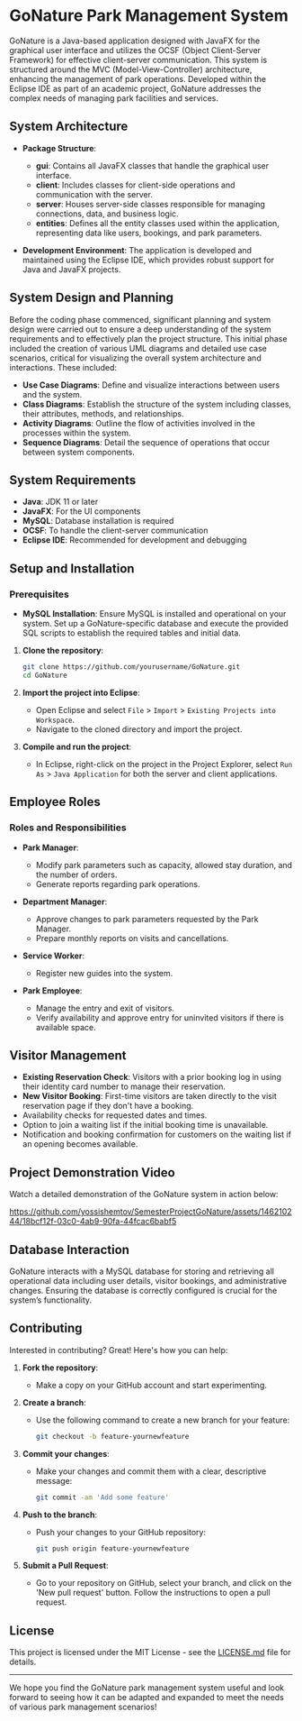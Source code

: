 # GoNature Park Management System

GoNature is a Java-based application designed with JavaFX for the graphical user interface and utilizes the OCSF (Object Client-Server Framework) for effective client-server communication. This system is structured around the MVC (Model-View-Controller) architecture, enhancing the management of park operations. Developed within the Eclipse IDE as part of an academic project, GoNature addresses the complex needs of managing park facilities and services.

## System Architecture

- **Package Structure**:
  - **gui**: Contains all JavaFX classes that handle the graphical user interface.
  - **client**: Includes classes for client-side operations and communication with the server.
  - **server**: Houses server-side classes responsible for managing connections, data, and business logic.
  - **entities**: Defines all the entity classes used within the application, representing data like users, bookings, and park parameters.

- **Development Environment**: The application is developed and maintained using the Eclipse IDE, which provides robust support for Java and JavaFX projects.

## System Design and Planning

Before the coding phase commenced, significant planning and system design were carried out to ensure a deep understanding of the system requirements and to effectively plan the project structure. This initial phase included the creation of various UML diagrams and detailed use case scenarios, critical for visualizing the overall system architecture and interactions. These included:

- **Use Case Diagrams**: Define and visualize interactions between users and the system.
- **Class Diagrams**: Establish the structure of the system including classes, their attributes, methods, and relationships.
- **Activity Diagrams**: Outline the flow of activities involved in the processes within the system.
- **Sequence Diagrams**: Detail the sequence of operations that occur between system components.

## System Requirements

- **Java**: JDK 11 or later
- **JavaFX**: For the UI components
- **MySQL**: Database installation is required
- **OCSF**: To handle the client-server communication
- **Eclipse IDE**: Recommended for development and debugging

## Setup and Installation

### Prerequisites
- **MySQL Installation**: Ensure MySQL is installed and operational on your system. Set up a GoNature-specific database and execute the provided SQL scripts to establish the required tables and initial data.

1. **Clone the repository**:
   ```bash
   git clone https://github.com/yourusername/GoNature.git
   cd GoNature
   ```

2. **Import the project into Eclipse**:
   - Open Eclipse and select `File` > `Import` > `Existing Projects into Workspace`.
   - Navigate to the cloned directory and import the project.

3. **Compile and run the project**:
   - In Eclipse, right-click on the project in the Project Explorer, select `Run As` > `Java Application` for both the server and client applications.

## Employee Roles

### Roles and Responsibilities
- **Park Manager**:
  - Modify park parameters such as capacity, allowed stay duration, and the number of orders.
  - Generate reports regarding park operations.

- **Department Manager**:
  - Approve changes to park parameters requested by the Park Manager.
  - Prepare monthly reports on visits and cancellations.

- **Service Worker**:
  - Register new guides into the system.

- **Park Employee**:
  - Manage the entry and exit of visitors.
  - Verify availability and approve entry for uninvited visitors if there is available space.

## Visitor Management

- **Existing Reservation Check**: Visitors with a prior booking log in using their identity card number to manage their reservation.
- **New Visitor Booking**: First-time visitors are taken directly to the visit reservation page if they don't have a booking.
- Availability checks for requested dates and times.
- Option to join a waiting list if the initial booking time is unavailable.
- Notification and booking confirmation for customers on the waiting list if an opening becomes available.

## Project Demonstration Video

Watch a detailed demonstration of the GoNature system in action below:

https://github.com/yossishemtov/SemesterProjectGoNature/assets/146210244/18bcf12f-03c0-4ab9-90fa-44fcac6babf5

## Database Interaction

GoNature interacts with a MySQL database for storing and retrieving all operational data including user details, visitor bookings, and administrative changes. Ensuring the database is correctly configured is crucial for the system’s functionality.

## Contributing

Interested in contributing? Great! Here's how you can help:

1. **Fork the repository**:
   - Make a copy on your GitHub account and start experimenting.

2. **Create a branch**:
   - Use the following command to create a new branch for your feature:
     ```bash
     git checkout -b feature-yournewfeature
     ```

3. **Commit your changes**:
   - Make your changes and commit them with a clear, descriptive message:
     ```bash
     git commit -am 'Add some feature'
     ```

4. **Push to the branch**:
   - Push your changes to your GitHub repository:
     ```bash
     git push origin feature-yournewfeature
     ```

5. **Submit a Pull Request**:
   - Go to your repository on GitHub, select your branch, and click on the 'New pull request' button. Follow the instructions to open a pull request.

## License

This project is licensed under the MIT License - see the [LICENSE.md](LICENSE.md) file for details.

---

We hope you find the GoNature park management system useful and look forward to seeing how it can be adapted and expanded to meet the needs of various park management scenarios!
